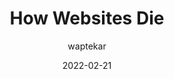 ---
author: waptekar
date: 2022-02-21
permalink: false
tags:
  - web
  - link-rot
target_url: https://notebook.wesleyac.com/how-websites-die/
title: How Websites Die
---